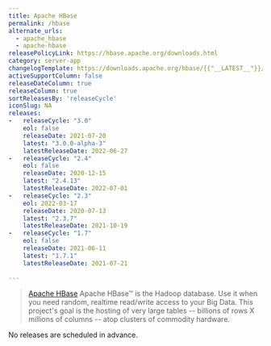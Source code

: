 ```yaml
---
title: Apache HBase
permalink: /hbase
alternate_urls:
  - apache_hbase
  - apache-hbase
releasePolicyLink: https://hbase.apache.org/downloads.html
category: server-app
changelogTemplate: https://downloads.apache.org/hbase/{{"__LATEST__"}}/CHANGES.md
activeSupportColumn: false
releaseDateColumn: true
releaseColumn: true
sortReleasesBy: 'releaseCycle'
iconSlug: NA
releases:
-   releaseCycle: "3.0"
    eol: false
    releaseDate: 2021-07-20
    latest: "3.0.0-alpha-3"
    latestReleaseDate: 2022-06-27
-   releaseCycle: "2.4"
    eol: false
    releaseDate: 2020-12-15
    latest: "2.4.13"
    latestReleaseDate: 2022-07-01
-   releaseCycle: "2.3"
    eol: 2022-03-17
    releaseDate: 2020-07-13
    latest: "2.3.7"
    latestReleaseDate: 2021-10-19
-   releaseCycle: "1.7"
    eol: false
    releaseDate: 2021-06-11
    latest: "1.7.1"    
    latestReleaseDate: 2021-07-21

---
```


> [Apache HBase](https://hbase.apache.org/) Apache HBase™ is the Hadoop database. Use it when you need random, realtime read/write access to your Big Data. This project's goal is the hosting of very large tables -- billions of rows X millions of columns -- atop clusters of commodity hardware.

No releases are scheduled in advance.

